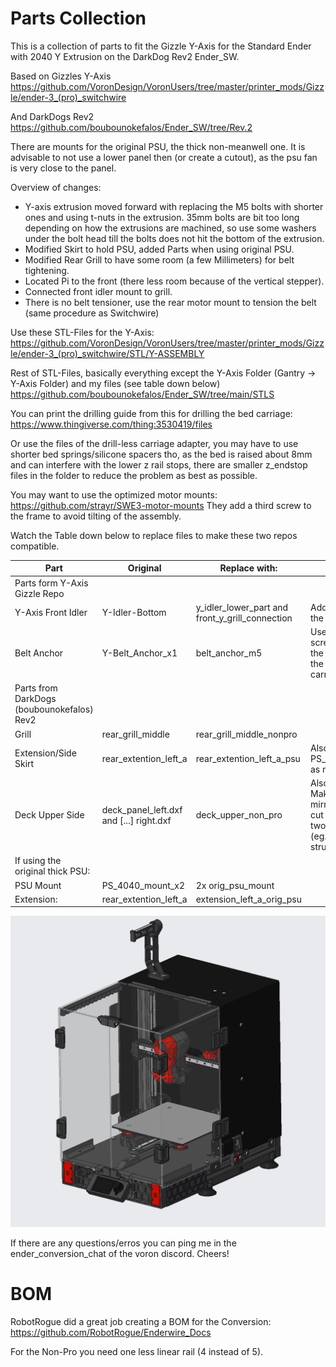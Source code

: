 # Parts Collection

This is a collection of parts to fit the Gizzle Y-Axis for the Standard Ender with 2040 Y Extrusion on the DarkDog Rev2 Ender_SW.

Based on Gizzles Y-Axis https://github.com/VoronDesign/VoronUsers/tree/master/printer_mods/Gizzle/ender-3_(pro)_switchwire

And DarkDogs Rev2 https://github.com/boubounokefalos/Ender_SW/tree/Rev.2

There are mounts for the original PSU, the thick non-meanwell one.
It is advisable to not use a lower panel then (or create a cutout), as the psu fan is very close to the panel.


Overview of changes:

- Y-axis extrusion moved forward with replacing the M5 bolts with shorter ones and using t-nuts in the extrusion.
  35mm bolts are bit too long depending on how the extrusions are machined, so use some washers under the bolt head till the bolts 
  does not hit the bottom of the extrusion.
- Modified Skirt to hold PSU, added Parts when using original PSU.
- Modified Rear Grill to have some room (a few Millimeters) for belt tightening.
- Located Pi to the front (there less room because of the vertical stepper).
- Connected front idler mount to grill.
- There is no belt tensioner, use the rear motor mount to tension the belt (same procedure as Switchwire)

Use these STL-Files for the Y-Axis: 
https://github.com/VoronDesign/VoronUsers/tree/master/printer_mods/Gizzle/ender-3_(pro)_switchwire/STL/Y-ASSEMBLY 

Rest of STL-Files, basically everything except the Y-Axis Folder (Gantry -> Y-Axis Folder) and my files (see table down below)
https://github.com/boubounokefalos/Ender_SW/tree/main/STLS

You can print the drilling guide from this for drilling the bed carriage:
https://www.thingiverse.com/thing:3530419/files

Or use the files of the drill-less carriage adapter, you may have to use shorter bed springs/silicone spacers tho, as the bed is raised about 8mm and can interfere with the lower z rail stops, there are smaller z_endstop files in the folder to reduce the problem as best as possible.



You may want to use the optimized motor mounts: https://github.com/strayr/SWE3-motor-mounts
They add a third screw to the frame to avoid tilting of the assembly.


Watch the Table down below to replace files to make these two repos compatible.


| Part                                       | Original              | Replace with:                                   | Comment:                                                   |
|--------------------------------------------|-----------------------|-------------------------------------------------|------------------------------------------------------------|
| Parts form Y-Axis Gizzle Repo                          |                       |                                                 |                                                            |
| Y-Axis Front Idler                         | Y-Idler-Bottom        | y_idler_lower_part and front_y_grill_connection | Adds a connection to the Front Grill                       |
| Belt Anchor                                | Y-Belt_Anchor_x1      | belt_anchor_m5                             | Uses the original screws and nuts from the wheels to secure the anchor the bed carriage               |
| Parts from DarkDogs (boubounokefalos) Rev2 |                       |                                                 |                                                            |
| Grill                                      | rear_grill_middle     | rear_grill_middle_nonpro                        |                                                            |
| Extension/Side Skirt                       | rear_extention_left_a | rear_extention_left_a_psu                       | Also replaces the PS_4040_Slide_Mount as mount for the psu |
| Deck Upper Side                            | deck_panel_left.dxf and [...] right.dxf| deck_upper_non_pro             | Also available as dxf, Make sure you get it mirrored when getting cut if the material has two surface finishes (eg. glossy and structured)                           | Rear Panel                                 | rear_panel            | rear_panel_non_pro                              | Also available as dxf                                      |
| If using the original thick PSU:           |                       |                                                 |                                                            |
| PSU Mount                                  | PS_4040_mount_x2      | 2x orig_psu_mount                               |                                                            |
| Extension:                                 | rear_extention_left_a | extension_left_a_orig_psu                       |                                                            |




![Home](enderwire_nonpro.png)

If there are any questions/erros you can ping me in the ender_conversion_chat of the voron discord.
Cheers! 

# BOM 
RobotRogue did a great job creating a BOM for the Conversion: 
https://github.com/RobotRogue/Enderwire_Docs

For the Non-Pro you need one less linear rail (4 instead of 5).
